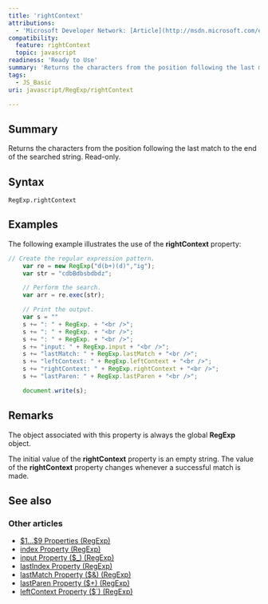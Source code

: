 ```yaml
---
title: 'rightContext'
attributions:
  - 'Microsoft Developer Network: [Article](http://msdn.microsoft.com/en-us/library/ie/b4sb5k1b(v=vs.94).aspx)'
compatibility:
  feature: rightContext
  topic: javascript
readiness: 'Ready to Use'
summary: 'Returns the characters from the position following the last match to the end of the searched string. Read-only.'
tags:
  - JS_Basic
uri: javascript/RegExp/rightContext

---
```

## Summary

Returns the characters from the position following the last match to the end of the searched string. Read-only.

## Syntax

    RegExp.rightContext

## Examples

The following example illustrates the use of the **rightContext** property:

``` js
// Create the regular expression pattern.
    var re = new RegExp("d(b+)(d)","ig");
    var str = "cdbBdbsbdbdz";

    // Perform the search.
    var arr = re.exec(str);

    // Print the output.
    var s = ""
    s += ": " + RegExp. + "<br />";
    s += ": " + RegExp. + "<br />";
    s += ": " + RegExp. + "<br />";
    s += "input: " + RegExp.input + "<br />";
    s += "lastMatch: " + RegExp.lastMatch + "<br />";
    s += "leftContext: " + RegExp.leftContext + "<br />";
    s += "rightContext: " + RegExp.rightContext + "<br />";
    s += "lastParen: " + RegExp.lastParen + "<br />";

    document.write(s);
```

## Remarks

The object associated with this property is always the global **RegExp** object.

The initial value of the **rightContext** property is an empty string. The value of the **rightContext** property changes whenever a successful match is made.

## See also

### Other articles

-   [\$1...\$9 Properties (RegExp)](/javascript/RegExp/1_9_Properties)
-   [index Property (RegExp)](/javascript/RegExp/index)
-   [input Property (\$\_) (RegExp)](/javascript/RegExp/input)
-   [lastIndex Property (RegExp)](/javascript/RegExp/lastIndex)
-   [lastMatch Property (\$&) (RegExp)](/javascript/RegExp/lastMatch)
-   [lastParen Property (\$+) (RegExp)](/javascript/RegExp/lastParen)
-   [leftContext Property (\$\`) (RegExp)](/javascript/RegExp/leftContext)


